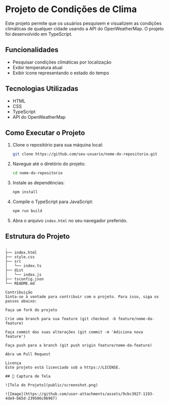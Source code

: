 # Projeto de Condições de Clima

Este projeto permite que os usuários pesquisem e visualizem as condições climáticas de qualquer cidade usando a API do OpenWeatherMap. O projeto foi desenvolvido em TypeScript.

## Funcionalidades

- Pesquisar condições climáticas por localização
- Exibir temperatura atual
- Exibir ícone representando o estado do tempo

## Tecnologias Utilizadas

- HTML
- CSS
- TypeScript
- API do OpenWeatherMap

## Como Executar o Projeto

1. Clone o repositório para sua máquina local:

    ```bash
    git clone https://github.com/seu-usuario/nome-do-repositorio.git
    ```

2. Navegue até o diretório do projeto:

    ```bash
    cd nome-do-repositorio
    ```

3. Instale as dependências:

    ```bash
    npm install
    ```

4. Compile o TypeScript para JavaScript:

    ```bash
    npm run build
    ```

5. Abra o arquivo `index.html` no seu navegador preferido.

## Estrutura do Projeto

```plaintext
.
├── index.html
├── style.css
├── src
│   └── index.ts
├── dist
│   └── index.js
├── tsconfig.json
└── README.md

Contribuição
Sinta-se à vontade para contribuir com o projeto. Para isso, siga os passos abaixo:

Faça um fork do projeto

Crie uma branch para sua feature (git checkout -b feature/nome-da-feature)

Faça commit das suas alterações (git commit -m 'Adiciona nova feature')

Faça push para a branch (git push origin feature/nome-da-feature)

Abra um Pull Request

Licença
Este projeto está licenciado sob a https://LICENSE.

## 📸 Captura de Tela

![Tela do Projeto](public/screenshot.png)

![Image](https://github.com/user-attachments/assets/9cbc3927-1193-4de9-b65d-239586c06967)
